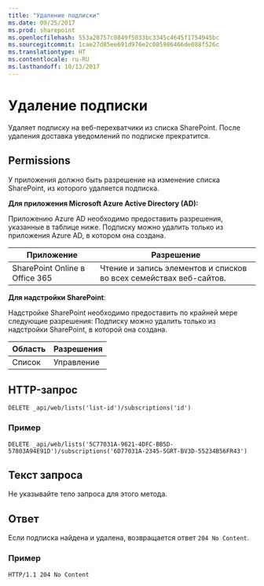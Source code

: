 ```yaml
---
title: "Удаление подписки"
ms.date: 09/25/2017
ms.prod: sharepoint
ms.openlocfilehash: 553a20757c0849f5033bc3345c4645f1754945bc
ms.sourcegitcommit: 1cae27d85ee691d976e2c085986466de088f526c
ms.translationtype: HT
ms.contentlocale: ru-RU
ms.lasthandoff: 10/13/2017
---
```

# <a name="delete-a-subscription"></a>Удаление подписки

Удаляет подписку на веб-перехватчики из списка SharePoint. После удаления доставка уведомлений по подписке прекратится.

## <a name="permissions"></a>Permissions

У приложения должно быть разрешение на изменение списка SharePoint, из которого удаляется подписка.

**Для приложения Microsoft Azure Active Directory (AD):**

Приложению Azure AD необходимо предоставить разрешения, указанные в таблице ниже. Подписку можно удалить только из приложения Azure AD, в котором она создана.

Приложение | Разрешение 
------------|------------
SharePoint Online в Office 365|Чтение и запись элементов и списков во всех семействах веб-сайтов.

**Для надстройки SharePoint**:

Надстройке SharePoint необходимо предоставить по крайней мере следующие разрешения: Подписку можно удалить только из надстройки SharePoint, в которой она создана.

Область | Разрешения 
------|------------
Список|Управление

## <a name="http-request"></a>HTTP-запрос

```
DELETE _api/web/lists('list-id')/subscriptions('id')
```

### <a name="example"></a>Пример

```http
DELETE _api/web/lists('5C77031A-9621-4DFC-BB5D-57803A94E91D')/subscriptions('6D77031A-2345-5GRT-BV3D-55234B56FR43')
```

## <a name="request-body"></a>Текст запроса

Не указывайте тело запроса для этого метода.

## <a name="response"></a>Ответ

Если подписка найдена и удалена, возвращается ответ `204 No Content`.

### <a name="example"></a>Пример

```http
HTTP/1.1 204 No Content
```
